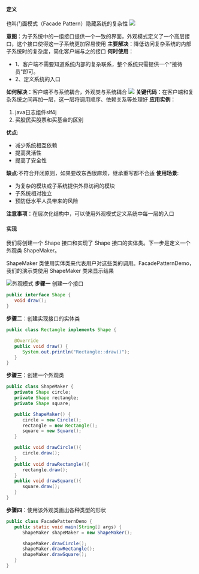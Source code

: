 #### 定义
也叫门面模式（Facade Pattern）隐藏系统的复杂性
![](https://i.loli.net/2018/03/08/5aa1573574de0.png)

**意图**：为子系统中的一组接口提供一个一致的界面，外观模式定义了一个高层接口，这个接口使得这一子系统更加容易使用
**主要解决**：降低访问复杂系统的内部子系统时的复杂度，简化客户端与之的接口
**何时使用**：
- 1、客户端不需要知道系统内部的复杂联系，整个系统只需提供一个"接待员"即可。
- 2、定义系统的入口

**如何解决**：客户端不与系统耦合，外观类与系统耦合
![](https://i.loli.net/2018/03/08/5aa1583635bee.png)
**关键代码**：在客户端和复杂系统之间再加一层，这一层将调用顺序、依赖关系等处理好
**应用实例**：
1. java日志组件slf4j
2. 买股民买股票和买基金的区别


**优点**:
- 减少系统相互依赖
- 提高灵活性
- 提高了安全性

**缺点**:不符合开闭原则，如果要改东西很麻烦，继承重写都不合适
**使用场景**:
- 为复杂的模块或子系统提供外界访问的模块
- 子系统相对独立
- 预防低水平人员带来的风险

**注意事项**：在层次化结构中，可以使用外观模式定义系统中每一层的入口

#### 实现
我们将创建一个 Shape 接口和实现了 Shape 接口的实体类。下一步是定义一个外观类 ShapeMaker。

ShapeMaker 类使用实体类来代表用户对这些类的调用。FacadePatternDemo，我们的演示类使用 ShapeMaker 类来显示结果

![外观模式](https://i.loli.net/2018/01/26/5a6af888effd9.png)
**步骤一** 创建一个接口
```java
public interface Shape {
   void draw();
}
```
**步骤二**：创建实现接口的实体类
```java
public class Rectangle implements Shape {

   @Override
   public void draw() {
      System.out.println("Rectangle::draw()");
   }
}
```
**步骤三**：创建一个外观类
```java
public class ShapeMaker {
   private Shape circle;
   private Shape rectangle;
   private Shape square;

   public ShapeMaker() {
      circle = new Circle();
      rectangle = new Rectangle();
      square = new Square();
   }

   public void drawCircle(){
      circle.draw();
   }
   public void drawRectangle(){
      rectangle.draw();
   }
   public void drawSquare(){
      square.draw();
   }
}
```
**步骤四**：使用该外观类画出各种类型的形状
```java
public class FacadePatternDemo {
   public static void main(String[] args) {
      ShapeMaker shapeMaker = new ShapeMaker();

      shapeMaker.drawCircle();
      shapeMaker.drawRectangle();
      shapeMaker.drawSquare();
   }
}
```
